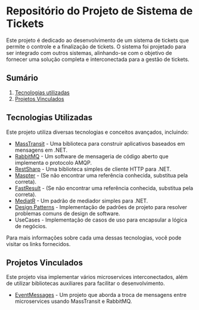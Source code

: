 # Repositório do Projeto de Sistema de Tickets

Este projeto é dedicado ao desenvolvimento de um sistema de tickets que permite o controle e a finalização de tickets. O sistema foi projetado para ser integrado com outros sistemas, alinhando-se com o objetivo de fornecer uma solução completa e interconectada para a gestão de tickets.

## Sumário

1. [Tecnologias utilizadas](#tecnologias-utilizadas)
2. [Projetos Vinculados](#projetos-vinculados)

## Tecnologias Utilizadas

Este projeto utiliza diversas tecnologias e conceitos avançados, incluindo:

- [MassTransit](https://masstransit-project.com/) - Uma biblioteca para construir aplicativos baseados em mensagens em .NET.
- [RabbitMQ](https://www.rabbitmq.com/) - Um software de mensageria de código aberto que implementa o protocolo AMQP.
- [RestSharp](https://restsharp.dev/) - Uma biblioteca simples de cliente HTTP para .NET.
- [Maspter](https://github.com/MapsterMapper/Mapster) - (Se não encontrar uma referência conhecida, substitua pela correta).
- [FastResult](https://github.com/AkioSerizawa/FastResults) - (Se não encontrar uma referência conhecida, substitua pela correta).
- [MediatR](https://github.com/jbogard/MediatR) - Um padrão de mediador simples para .NET.
- [Design Patterns](https://refactoring.guru/pt-br/design-patterns/csharp) - Implementação de padrões de projeto para resolver problemas comuns de design de software.
- UseCases - Implementação de casos de uso para encapsular a lógica de negócios.

Para mais informações sobre cada uma dessas tecnologias, você pode visitar os links fornecidos.

## Projetos Vinculados

Este projeto visa implementar vários microservices interconectados, além de utilizar bibliotecas auxiliares para facilitar o desenvolvimento.

- [EventMessages](https://github.com/akiosum/EventMessages) - Um projeto que aborda a troca de mensagens entre microservices usando MassTransit e RabbitMQ.
